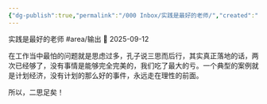 ```yaml
---
{"dg-publish":true,"permalink":"/000 Inbox/实践是最好的老师/","created":"2025-09-17T08:39:41.085+08:00","updated":"2025-09-17T13:04:04.600+08:00"}
---
```



 实践是最好的老师 #area/输出 📅 2025-09-12
  
  在工作当中最怕的问题就是思虑过多，孔子说三思而后行，其实真正落地的话，两次已经够了，没有事情是能够完全完美的，我们吃了最大的亏。一个典型的案例就是计划经济，没有计划的那么好的事件，永远走在理性的前面。

所以，二思足矣！




